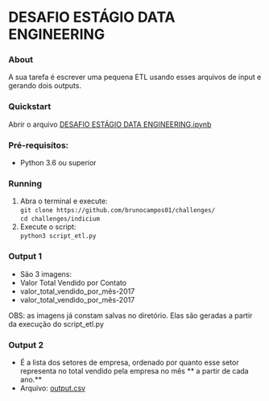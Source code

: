 # DESAFIO ESTÁGIO DATA ENGINEERING

### About
A sua tarefa é escrever uma pequena ETL usando esses arquivos de input e gerando dois outputs.

### Quickstart
Abrir o arquivo [DESAFIO ESTÁGIO DATA ENGINEERING.ipynb](https://github.com/brunocampos01/challenges/blob/master/indicium/DESAFIO%20EST%C3%81GIO%20DATA%20ENGINEERING.ipynb) 

### Pré-requisítos:
- Python 3.6 ou superior 

### Running
1. Abra o terminal e execute: <br/>
`git clone https://github.com/brunocampos01/challenges/`<br/>
`cd challenges/indicium`
2. Execute o script:<br/>
`python3 script_etl.py`

### Output 1
- São 3 imagens:
 - Valor Total Vendido por Contato
 - valor_total_vendido_por_mês-2017
 - valor_total_vendido_por_mês-2017
 
OBS: as imagens já constam salvas no diretório. Elas são geradas a partir da execução do script_etl.py

### Output 2
- É a lista dos setores de empresa, ordenado por quanto esse setor representa no total vendido pela empresa no mês ** a partir de cada ano.**
- Arquivo: [output.csv](https://github.com/brunocampos01/challenges/blob/master/indicium/output.csv)
